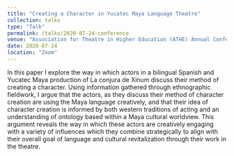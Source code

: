 ```yaml
---
title: "Creating a Character in Yucatec Maya Language Theatre"
collection: talks
type: "Talk"
permalink: /talks/2020-07-24-conference
venue: "Association for Theatre in Higher Education (ATHE) Annual Conference"
date: 2020-07-24
location: "Zoom"
---
```


In this paper I explore the way in which actors in a bilingual Spanish and Yucatec Maya production of La conjura de Xinum discuss their method of creating a character. Using information gathered through ethnographic fieldwork, I argue that the actors, as they discuss their method of character creation are using the Maya language creatively, and that their idea of character creation is informed by both western traditions of acting and an understanding of ontology based within a Maya cultural worldview. This argument reveals the way in which these actors are creatively engaging with a variety of influences which they combine strategically to align with their overall goal of language and cultural revitalization through their work in the theatre. 
